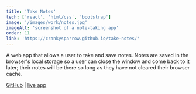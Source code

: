 ```yaml
---
title: 'Take Notes'
tech: ['react', 'html/css', 'bootstrap']
image: '/images/work/notes.jpg'
imageAlt: 'screenshot of a note-taking app'
order: 11
link: 'https://crankysparrow.github.io/take-notes/'
---
```


A web app that allows a user to take and save notes. Notes are saved in the browser's local storage so a user can close the window and come back to it later; their notes will be there so long as they have not cleared their browser cache.

[GitHub](https://github.com/crankysparrow/take-notes) | [live app](https://crankysparrow.github.io/take-notes/)